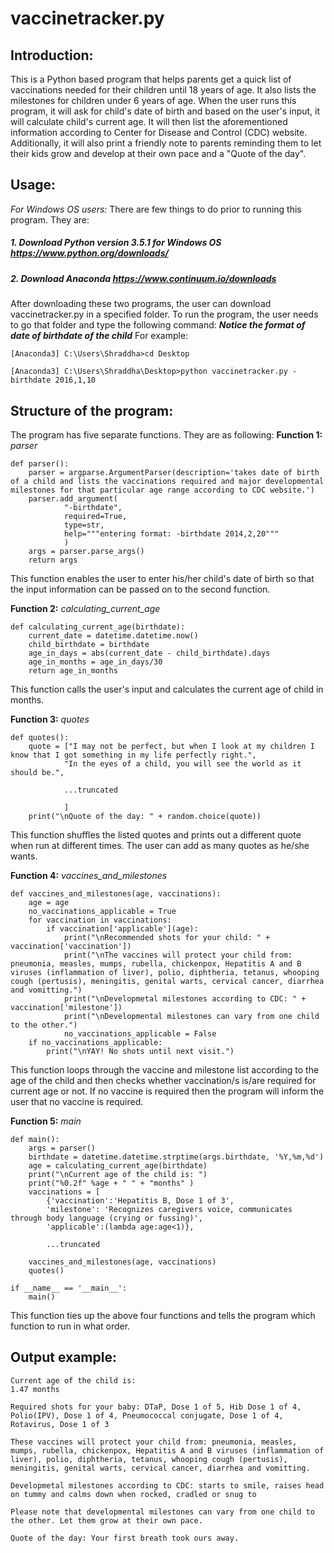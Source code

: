 # vaccinetracker.py 

## Introduction:
This is a Python based program that helps parents get a quick list of vaccinations needed for their children until 18 years of age. It also lists the milestones for children under 6 years of age. When the user runs this program, it will ask for child's date of birth and based on the user's input, it will calculate child's current age. It will then list the aforementioned information according to Center for Disease and Control (CDC) website. Additionally, it will also print a friendly note to parents reminding them to let their kids grow and develop at their own pace and a "Quote of the day".

## Usage:
_For Windows OS users:_
There are few things to do prior to running this program. They are:
##### 1. Download Python version 3.5.1 for Windows OS <https://www.python.org/downloads/>
##### 2. Download Anaconda <https://www.continuum.io/downloads> 
After downloading these two programs, the user can download vaccinetracker.py in a specified folder. To run the program, the user needs to go that folder and type the following command: 
**_Notice the format of date of birthdate of the child_**
For example:
```
[Anaconda3] C:\Users\Shraddha>cd Desktop

[Anaconda3] C:\Users\Shraddha\Desktop>python vaccinetracker.py -birthdate 2016,1,10
```

## Structure of the program:
The program has five separate functions. They are as following:
**Function 1:** _parser_
```
def parser():
    parser = argparse.ArgumentParser(description='takes date of birth of a child and lists the vaccinations required and major developmental milestones for that particular age range according to CDC website.')
    parser.add_argument(
            "-birthdate",
            required=True,
            type=str,
            help="""entering format: -birthdate 2014,2,20"""
            )
    args = parser.parse_args()
    return args
```
This function enables the user to enter his/her child's date of birth so that the input information can be passed on to the second function. 

**Function 2:** *calculating_current_age*
```
def calculating_current_age(birthdate):
    current_date = datetime.datetime.now()
    child_birthdate = birthdate
    age_in_days = abs(current_date - child_birthdate).days
    age_in_months = age_in_days/30
    return age_in_months
```
This function calls the user's input and calculates the current age of child in months.

**Function 3:** _quotes_
```
def quotes():
    quote = ["I may not be perfect, but when I look at my children I know that I got something in my life perfectly right.",
            "In the eyes of a child, you will see the world as it should be.",
            
            ...truncated
            
            ]
    print("\nQuote of the day: " + random.choice(quote))
```
This function shuffles the listed quotes and prints out a different quote when run at different times. The user can add as many quotes as he/she wants.

**Function 4:** *vaccines_and_milestones*
```
def vaccines_and_milestones(age, vaccinations):
    age = age
    no_vaccinations_applicable = True
    for vaccination in vaccinations:
        if vaccination['applicable'](age):
            print("\nRecommended shots for your child: " + vaccination['vaccination'])
            print("\nThe vaccines will protect your child from: pneumonia, measles, mumps, rubella, chickenpox, Hepatitis A and B viruses (inflammation of liver), polio, diphtheria, tetanus, whooping cough (pertusis), meningitis, genital warts, cervical cancer, diarrhea and vomitting.")
            print("\nDevelopmetal milestones according to CDC: " + vaccination['milestone'])
            print("\nDevelopmental milestones can vary from one child to the other.")
            no_vaccinations_applicable = False
    if no_vaccinations_applicable:
        print("\nYAY! No shots until next visit.")
```
This function loops through the vaccine and milestone list according to the age of the child and then checks whether vaccination/s is/are required for current age or not. If no vaccine is required then the program will inform the user that no vaccine is required.

**Function 5:** *main*
```
def main():
    args = parser()
    birthdate = datetime.datetime.strptime(args.birthdate, '%Y,%m,%d')
    age = calculating_current_age(birthdate)
    print("\nCurrent age of the child is: ")
    print("%0.2f" %age + " " + "months" )
    vaccinations = [
        {'vaccination':'Hepatitis B, Dose 1 of 3',
        'milestone': 'Recognizes caregivers voice, communicates through body language (crying or fussing)',
        'applicable':(lambda age:age<1)},
        
        ...truncated
        
    vaccines_and_milestones(age, vaccinations)
    quotes()

if __name__ == '__main__':
    main()
```
This function ties up the above four functions and tells the program which function to run in what order. 

## Output example:
```
Current age of the child is:
1.47 months

Required shots for your baby: DTaP, Dose 1 of 5, Hib Dose 1 of 4, Polio(IPV), Dose 1 of 4, Pneumococcal conjugate, Dose 1 of 4, Rotavirus, Dose 1 of 3

These vaccines will protect your child from: pneumonia, measles, mumps, rubella, chickenpox, Hepatitis A and B viruses (inflammation of liver), polio, diphtheria, tetanus, whooping cough (pertusis), meningitis, genital warts, cervical cancer, diarrhea and vomitting.

Developmetal milestones according to CDC: starts to smile, raises head on tummy and calms down when rocked, cradled or snug to

Please note that developmental milestones can vary from one child to the other. Let them grow at their own pace.

Quote of the day: Your first breath took ours away.
```
